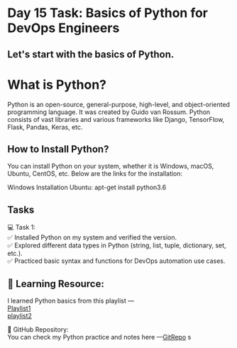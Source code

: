 # Day 15 Task: Basics of Python for DevOps Engineers
## Let's start with the basics of Python.

# What is Python?
Python is an open-source, general-purpose, high-level, and object-oriented programming language.
It was created by Guido van Rossum.
Python consists of vast libraries and various frameworks like Django, TensorFlow, Flask, Pandas, Keras, etc.

## How to Install Python?
You can install Python on your system, whether it is Windows, macOS, Ubuntu, CentOS, etc. Below are the links for the installation:

Windows Installation
Ubuntu: apt-get install python3.6

## Tasks
💻 Task 1: </br>
✅ Installed Python on my system and verified the version. </br>
✅ Explored different data types in Python (string, list, tuple, dictionary, set, etc.). </br>
✅ Practiced basic syntax and functions for DevOps automation use cases.

## 🎥 Learning Resource:

I learned Python basics from this playlist —</br>
[Playlist1](https://www.youtube.com/watch?v=abPgj_3hzVY&list=PLlfy9GnSVerS_L5z0COaF7rsbgWmJXTOM) </br>
[playlist2](https://www.youtube.com/watch?v=t2_Q2BRzeEE&list=PLGjplNEQ1it8-0CmoljS5yeV-GlKSUEt0&index=1)</br>

📂 GitHub Repository:</br>
You can check my Python practice and notes here —[GitRepo](https://github.com/khushiNgm/PythonPractice) s